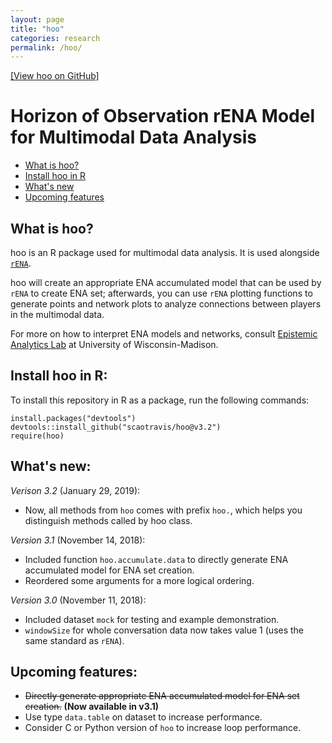 ```yaml
---
layout: page
title: "hoo"
categories: research
permalink: /hoo/
---
```


[\[View hoo on GitHub\]](https://github.com/scaotravis/hoo)

# Horizon of Observation rENA Model for Multimodal Data Analysis

* [What is hoo?](#what-is-hoo)
* [Install hoo in R](#install-hoo-in-r)
* [What's new](#whats-new)
* [Upcoming features](#upcoming-features)

## What is hoo?
hoo is an R package used for multimodal data analysis. It is used alongside [`rENA`](https://cran.r-project.org/web/packages/rENA/index.html).

hoo will create an appropriate ENA accumulated model that can be used by `rENA` to create ENA set; afterwards, you can use `rENA` plotting functions to generate points and network plots to analyze connections between players in the multimodal data.

For more on how to interpret ENA models and networks, consult [Epistemic Analytics Lab](http://www.epistemicanalytics.org/) at University of Wisconsin-Madison.

## Install hoo in R:
To install this repository in R as a package, run the following commands:
```{r}
install.packages("devtools")
devtools::install_github("scaotravis/hoo@v3.2")
require(hoo)
```

## What's new:

*Verison 3.2* (January 29, 2019):
* Now, all methods from `hoo` comes with prefix `hoo.`, which helps you distinguish methods called by hoo class.

*Version 3.1* (November 14, 2018):
* Included function `hoo.accumulate.data` to directly generate ENA accumulated model for ENA set creation.
* Reordered some arguments for a more logical ordering.

*Version 3.0* (November 11, 2018):

* Included dataset `mock` for testing and example demonstration.
* `windowSize` for whole conversation data now takes value 1 (uses the same standard as `rENA`).

## Upcoming features: 

* ~~Directly generate appropriate ENA accumulated model for ENA set creation.~~ **(Now available in v3.1)**
* Use type `data.table` on dataset to increase performance.
* Consider C or Python version of `hoo` to increase loop performance.
